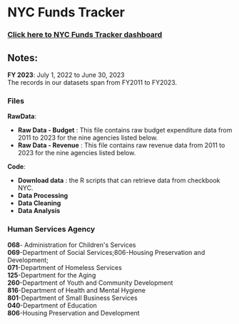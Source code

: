 # NYC Funds Tracker

### [Click here to NYC Funds Tracker dashboard](https://www.fpwa.org/nycfundstracker/)

## Notes:
**FY 2023**: July 1, 2022 to June 30, 2023\
The records in our datasets span from FY2011 to FY2023.
### Files
**RawData**: 
 - **Raw Data - Budget** : This file contains raw budget expenditure data from 2011 to 2023 for the nine agencies listed below.
 - **Raw Data - Revenue** :  This file contains raw revenue data from 2011 to 2023 for the nine agencies listed below.

**Code**:
 - **Download data** : the R scripts that can retrieve data from checkbook NYC.
 - **Data Processing**
 - **Data Cleaning**
 - **Data Analysis**

### Human Services Agency
**068**- Administration for Children's Services\
**069**-Department of Social Services;806-Housing Preservation and Development;\
**071**-Department of Homeless Services\
**125**-Department for the Aging\
**260**-Department of Youth and Community Development\
**816**-Department of Health and Mental Hygiene\
**801**-Department of Small Business Services\
**040**-Department of Education\
**806**-Housing Preservation and Development
